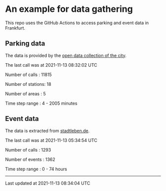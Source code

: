 # An example for data gathering

This repo uses the GitHub Actions to access parking and event data in Frankfurt.

## Parking data
The data is provided by the [open data collection of the city](https://www.offenedaten.frankfurt.de/).

The last call was at 2021-11-13 08:32:02 UTC

Number of calls   : 11815

Number of stations:    18

Number of areas   :     5

Time step range   :     4 -  2005 minutes


## Event data
The data is extracted from [stadtleben.de](https://stadtleben.de/frankfurt/).

The last call was at 2021-11-13 05:34:54 UTC

Number of calls   : 1293

Number of events  : 1362

Time step range   :    0 -   74 hours


----

Last updated at 2021-11-13 08:34:04 UTC
